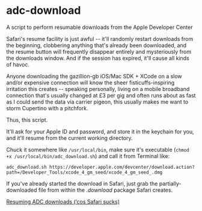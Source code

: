 adc-download
============

A script to perform resumable downloads from the Apple Developer Center

Safari's resume facility is just awful -- it'll randomly restart downloads from the beginning, clobbering anything that's already been downloaded, and the resume button will frequently disappear entirely and mysteriously from the downloads window.  And if the session has expired, it'll cause all kinds of havoc.

Anyone downloading the gazillion-gb iOS/Mac SDK + XCode on a slow and/or expensive connection will know the sheer fisticuffs-inspiring irritation this creates -- speaking personally, living on a mobile broadband connection that's usually changed at £3 per gig and often runs about as fast as I could send the data via carrier pigeon, this usually makes me want to storm Cupertino with a pitchfork.

Thus, this script.

It'll ask for your Apple ID and password, and store it in the keychain for you, and it'll resume from the current working directory.

Chuck it somewhere like `/usr/local/bin`, make sure it's executable (`chmod +x /usr/local/bin/adc_download.sh`) and call it from Terminal like:

`adc_download.sh https://developer.apple.com/devcenter/download.action?path=/Developer_Tools/xcode_4_gm_seed/xcode_4_gm_seed_.dmg`

If you've already started the download in Safari, just grab the partially-downloaded file from within the *.download* package Safari creates.

[Resuming ADC downloads (‘cos Safari sucks)](http://atastypixel.com/blog/resuming-adc-downloads-cos-safari-sucks/)